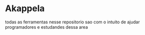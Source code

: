 # Akappela
todas as ferramentas nesse repositorio sao com o intuito de ajudar programadores e estudandes dessa area
